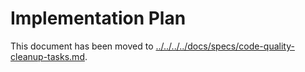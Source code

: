 # Implementation Plan

This document has been moved to [../../../../docs/specs/code-quality-cleanup-tasks.md](../../../../docs/specs/code-quality-cleanup-tasks.md).
